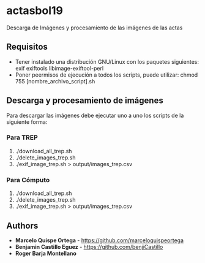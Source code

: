 # actasbol19
Descarga de Imágenes y procesamiento de las imágenes de las actas

## Requisitos
* Tener instalado una distribución GNU/Linux con  los paquetes siguientes: exif exiftools libimage-exiftool-perl
* Poner peermisos de ejecución a todos los scripts, puede utilizar: chmod 755 [nombre_archivo_script].sh

## Descarga y procesamiento de imágenes
Para descargar las imágenes debe ejecutar uno a uno los scripts de la siguiente forma:

### Para TREP
1. ./download_all_trep.sh
2. ./delete_images_trep.sh
3. ./exif_image_trep.sh > output/images_trep.csv

### Para Cómputo
1. ./download_all_trep.sh
2. ./delete_images_trep.sh
3. ./exif_image_trep.sh > output/images_trep.csv

## Authors

* **Marcelo Quispe Ortega** - https://github.com/marceloquispeortega
* **Benjamin Castillo Eguez** - https://github.com/benjiCastillo
* **Roger Barja Montellano**
